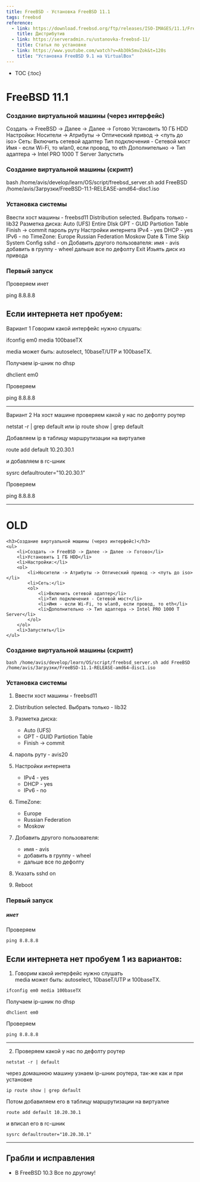 ```yaml
---
title: FreeBSD - Установка FreeBSD 11.1
tags: freebsd
reference:
  - link: https://download.freebsd.org/ftp/releases/ISO-IMAGES/11.1/FreeBSD-11.1-RELEASE-amd64-disc1.iso
    title: Дистрибутив
  - link: https://serveradmin.ru/ustanovka-freebsd-11/
    title: Статья по установке
  - link: https://www.youtube.com/watch?v=Ab30k5mvZok&t=120s
    title: "Установка FreeBSD 9.1 на VirtualBox"
---
```


* TOC 
{:toc}

# FreeBSD 11.1

### Создание виртуальной машины (через интерфейс)

Создать -> FreeBSD -> Далее -> Далее -> Готово
Установить 10 ГБ HDD
Настройки:
Носители -> Атрибуты -> Оптический привод -> <путь до iso>
Сеть:
Включить сетевой адаптер
Тип подключения - Сетевой мост
Имя - еcли Wi-Fi, то wlan0, если провод, то eth
Дополнительно -> Тип адаптера -> Intel PRO 1000 T Server
Запустить

### Создание виртуальной машины (скрипт)

bash /home/avis/develop/learn/OS/script/freebsd_server.sh add FreeBSD /home/avis/Загрузки/FreeBSD-11.1-RELEASE-amd64-disc1.iso

### Установка системы
Ввести хост машины - freebsd11
Distribution selected. Выбрать только - lib32
Разметка диска:
Auto (UFS)
Entire DIsk
GPT - GUID Partiotion Table
Finish -> commit
пароль руту
Настройки интернета
IPv4 - yes
DHCP - yes
IPv6 - no
TimeZone:
Europe
Russian Federation
Moskow
Date & Time
Skip
System Config
sshd - on
Добавить другого пользователя:
имя - avis
добавить в группу - wheel
дальше все по дефолту
Exit
Изьять диск из привода

### Первый запуск

Проверяем инет

ping 8.8.8.8

Если интернета нет пробуем:
------------------------------------------------------------------

Вариант 1
Говорим какой интерфейс нужно слушать:

ifconfig em0 media 100baseTX

media может быть: autoselect, 10baseT/UTP и 100baseTX.

Получаем ip-шник по dhsp

dhclient em0

Проверяем

ping 8.8.8.8

------------------------------------------------------------------

Вариант 2
На хост машине проверяем какой у нас по дефолту роутер

netstat -r | grep default
или
ip route show | grep default

Добавляем ip в таблицу маршрутизации на виртуалке

route add default 10.20.30.1

и добавляем в rc-шник

sysrc defaultrouter="10.20.30.1"

Проверяем

ping 8.8.8.8

------------------------------------------------------------------



# OLD


    <h3>Создание виртуальной машины (через интерфейс)</h3>
    <ul>
        <li>Создать -> FreeBSD -> Далее -> Далее -> Готово</li>
        <li>Установить 1 ГБ HDD</li>
        <li>Настройки:</li>
        <ol>
            <li>Носители -> Атрибуты -> Оптический привод -> <путь до iso></li>
            <li>Сеть:</li>
            <ol>
                <li>Включить сетевой адаптер</li>
                <li>Тип подключения - Сетевой мост</li>
                <li>Имя - еcли Wi-Fi, то wlan0, если провод, то eth</li>
                <li>Дополнительно -> Тип адаптера -> Intel PRO 1000 T Server</li>
            </ol>
        </ol>
        <li>Запустить</li>
    </ul>

### Создание виртуальной машины (скрипт)
```
bash /home/avis/develop/learn/OS/script/freebsd_server.sh add FreeBSD /home/avis/Загрузки/FreeBSD-11.1-RELEASE-amd64-disc1.iso
```

    
</body>
</html>



### Установка системы
1. Ввести хост машины - freebsd11
2. Distribution selected. Выбрать только - lib32
3. Разметка диска:
    * Auto (UFS)
    * GPT - GUID Partiotion Table
    * Finish -> commit

4. пароль руту - avis20
5. Настройки интернета
    * IPv4 - yes
    * DHCP - yes
    * IPv6 - no

6. TimeZone:
    * Europe
    * Russian Federation
    * Moskow

8. Добавить другого пользователя:  
    * имя - avis
    * добавить в группу - wheel
    * дальше все по дефолту

9. Указать sshd on
10. Reboot

### Первый запуск

##### инет

Проверяем
```
ping 8.8.8.8

```

Если интернета нет пробуем 1 из вариантов:
------------------------------------------------------------------

1. Говорим какой интерфейс нужно слушать  
media может быть: autoselect, 10baseT/UTP и 100baseTX.
```
ifconfig em0 media 100baseTX 
```

Получаем ip-шник по dhsp
```
dhclient em0
```

Проверяем
```
ping 8.8.8.8
```
------------------------------------------------------------------

2. Проверяем какой у нас по дефолту роутер
```
netstat -r | default
```
через домашнюю машину узнаем ip-шник роутера, так-же как и при установке
```
ip route show | grep default
```
Потом добавиляем его в таблицу маршрутизации на виртуалке
```
route add default 10.20.30.1
```
и вписал его в rc-шник
```
sysrc defaultrouter="10.20.30.1"
```
------------------------------------------------------------------

## Грабли и исправления
* В FreeBSD 10.3 Все по другому!


